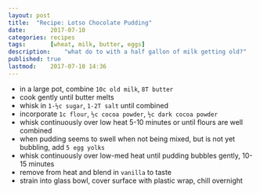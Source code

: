 ```yaml
---
layout: post
title: 	"Recipe: Lotso Chocolate Pudding"
date:		2017-07-10
categories:	recipes
tags:		[wheat, milk, butter, eggs] 
description: 	"what do to with a half gallon of milk getting old?"
published: true
lastmod:	2017-07-10 14:36
---
```


*	in a large pot, combine `10c old milk`, `8T butter` 
*	cook gently until butter melts
*	whisk in `1-½c sugar`, `1-2T salt` until combined
*	incorporate `1c flour`, `½c cocoa powder`, `½c dark cocoa powder`
*	whisk continuously over low heat 5-10 minutes or until flours are well combined
*	when pudding seems to swell when not being mixed, but is not yet bubbling, add `5 egg yolks`
*	whisk continuously over low-med heat until pudding bubbles gently, 10-15 minutes
*	remove from heat and blend in `vanilla` to taste
*	strain into glass bowl, cover surface with plastic wrap, chill overnight